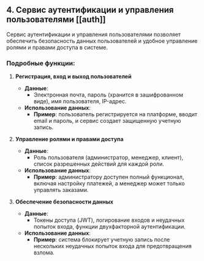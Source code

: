## 4. **Сервис аутентификации и управления пользователями** [[auth]]

Сервис аутентификации и управления пользователями позволяет обеспечить безопасность данных пользователей и удобное управление ролями и правами доступа в системе.

### Подробные функции:

1. **Регистрация, вход и выход пользователей**
    
    - **Данные**:
        - Электронная почта, пароль (хранится в зашифрованном виде), имя пользователя, IP-адрес.
    - **Использование данных**:
        - **Пример**: пользователь регистрируется на платформе, вводит email и пароль, и сервис создает защищенную учетную запись.
2. **Управление ролями и правами доступа**
    
    - **Данные**:
        - Роль пользователя (администратор, менеджер, клиент), список разрешенных действий для каждой роли.
    - **Использование данных**:
        - **Пример**: администратору доступен полный функционал, включая настройку платежей, а менеджер может только управлять заказами.
3. **Обеспечение безопасности данных**
    
    - **Данные**:
        - Токены доступа (JWT), логирование входов и неудачных попыток входа, функции двухфакторной аутентификации.
    - **Использование данных**:
        - **Пример**: система блокирует учетную запись после нескольких неудачных попыток входа для предотвращения взлома.